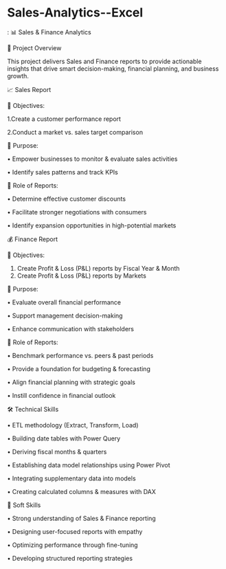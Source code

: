 # Sales-Analytics--Excel
:
📊 Sales & Finance Analytics

🔹 Project Overview

This project delivers Sales and Finance reports to provide actionable insights that drive smart decision-making, financial planning, and business growth.

📈 Sales Report

🎯 Objectives:

1.Create a customer performance report

2.Conduct a market vs. sales target comparison

📌 Purpose:

• Empower businesses to monitor & evaluate sales activities

• Identify sales patterns and track KPIs

📑 Role of Reports:

• Determine effective customer discounts

• Facilitate stronger negotiations with consumers

• Identify expansion opportunities in high-potential markets

💰 Finance Report

🎯 Objectives:

1. Create Profit & Loss (P&L) reports by Fiscal Year & Month
2. Create Profit & Loss (P&L) reports by Markets

📌 Purpose:

• Evaluate overall financial performance

• Support management decision-making

• Enhance communication with stakeholders

📑 Role of Reports:

• Benchmark performance vs. peers & past periods

• Provide a foundation for budgeting & forecasting

• Align financial planning with strategic goals

• Instill confidence in financial outlook

🛠️ Technical Skills

• ETL methodology (Extract, Transform, Load)

• Building date tables with Power Query

• Deriving fiscal months & quarters

• Establishing data model relationships using Power Pivot

• Integrating supplementary data into models

• Creating calculated columns & measures with DAX

🤝 Soft Skills

• Strong understanding of Sales & Finance reporting

• Designing user-focused reports with empathy

• Optimizing performance through fine-tuning

• Developing structured reporting strategies


